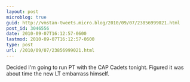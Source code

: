 ```yaml
---
layout: post
microblog: true
guid: http://vmstan-tweets.micro.blog/2010/09/07/23856999021.html
post_id: 3046556
date: 2010-09-07T16:12:57-0600
lastmod: 2010-09-07T16:12:57-0600
type: post
url: /2010/09/07/23856999021.html
---
```

Decided I'm going to run PT with the CAP Cadets tonight. Figured it was about time the new LT embarrass himself.
